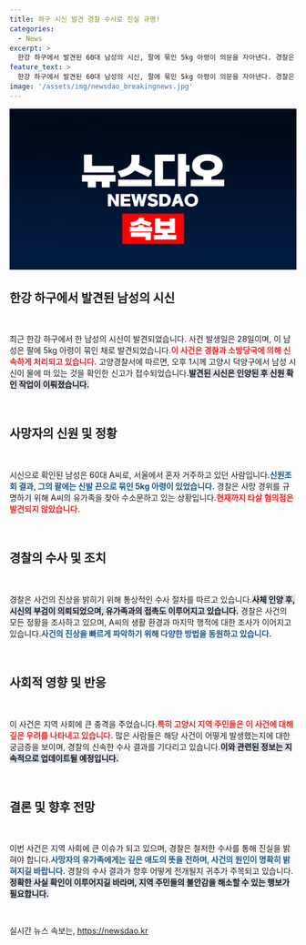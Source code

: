```yaml
---
title: 하구 시신 발견 경찰 수사로 진실 규명!
categories:
  - News
excerpt: >
  한강 하구에서 발견된 60대 남성의 시신, 팔에 묶인 5kg 아령이 의문을 자아낸다. 경찰은 타살 여부는 없다고 하지만, 수사의 실마리를 찾기 위해 유가족과 접촉 중이다. 이 특별한 사건의 배경은 무엇일까?
feature_text: >
  한강 하구에서 발견된 60대 남성의 시신, 팔에 묶인 5kg 아령이 의문을 자아낸다. 경찰은 타살 여부는 없다고 하지만, 수사의 실마리를 찾기 위해 유가족과 접촉 중이다. 이 특별한 사건의 배경은 무엇일까?
image: '/assets/img/newsdao_breakingnews.jpg'
---
```


<p><img src="/assets/img/newsdao_breakingnews.jpg" alt="pcversion 속보" /></p>

<h2 data-ke-size="size26">한강 하구에서 발견된 남성의 시신</h2>

<p data-ke-size="size16">&nbsp;</p>

<p data-ke-size="size16">최근 한강 하구에서 한 남성의 시신이 발견되었습니다. 사건 발생일은 28일이며, 이 남성은 팔에 5kg 아령이 묶인 채로 발견되었습니다.<b><span style="color: #ee2323;">이 사건은 경찰과 소방당국에 의해 신속하게 처리되고 있습니다.</span></b> 고양경찰서에 따르면, 오후 1시께 고양시 덕양구에서 남성 시신이 물에 떠 있는 것을 확인한 신고가 접수되었습니다.<b><span style="background-color: #21538527;">발견된 시신은 인양된 후 신원 확인 작업이 이뤄졌습니다.</span></b> </p>

<p data-ke-size="size16">&nbsp;</p>

<h2 data-ke-size="size26">사망자의 신원 및 정황</h2>

<p data-ke-size="size16">&nbsp;</p>

<p data-ke-size="size16">시신으로 확인된 남성은 60대 A씨로, 서울에서 혼자 거주하고 있던 사람입니다.<b><span style="color: #1a5490;">신원조회 결과, 그의 팔에는 신발 끈으로 묶인 5kg 아령이 있었습니다.</span></b> 경찰은 사망 경위를 규명하기 위해 A씨의 유가족을 찾아 수소문하고 있는 상황입니다.<b><span style="color: #ee2323;">현재까지 타살 혐의점은 발견되지 않았습니다.</span></b></p>

<p data-ke-size="size16">&nbsp;</p>

<h2 data-ke-size="size26">경찰의 수사 및 조치</h2>

<p data-ke-size="size16">&nbsp;</p>

<p data-ke-size="size16">경찰은 사건의 진상을 밝히기 위해 통상적인 수사 절차를 따르고 있습니다.<b><span style="background-color: #21538527;">사체 인양 후, 시신의 부검이 의뢰되었으며, 유가족과의 접촉도 이루어지고 있습니다.</span></b> 경찰은 사건의 모든 정황을 조사하고 있으며, A씨의 생활 환경과 마지막 행적에 대한 조사가 이어지고 있습니다.<b><span style="color: #1a5490;">사건의 진상을 빠르게 파악하기 위해 다양한 방법을 동원하고 있습니다.</span></b></p>

<p data-ke-size="size16">&nbsp;</p>

<h2 data-ke-size="size26">사회적 영향 및 반응</h2>

<p data-ke-size="size16">&nbsp;</p>

<p data-ke-size="size16">이 사건은 지역 사회에 큰 충격을 주었습니다.<b><span style="color: #ee2323;">특히 고양시 지역 주민들은 이 사건에 대해 깊은 우려를 나타내고 있습니다.</span></b> 많은 사람들은 해당 사건이 어떻게 발생했는지에 대한 궁금증을 보이며, 경찰의 신속한 수사 결과를 기다리고 있습니다.<b><span style="background-color: #21538527;">이와 관련된 정보는 지속적으로 업데이트될 예정입니다.</span></b></p>

<p data-ke-size="size16">&nbsp;</p>

<h2 data-ke-size="size26">결론 및 향후 전망</h2>

<p data-ke-size="size16">&nbsp;</p>

<p data-ke-size="size16">이번 사건은 지역 사회에 큰 이슈가 되고 있으며, 경찰은 철저한 수사를 통해 진실을 밝혀야 합니다.<b><span style="color: #1a5490;">사망자의 유가족에게는 깊은 애도의 뜻을 전하며, 사건의 원인이 명확히 밝혀지길 바랍니다.</span></b> 경찰의 수사 결과가 향후 어떻게 전개될지 귀추가 주목되고 있습니다.<b><span style="background-color: #21538527;">정확한 사실 확인이 이루어지길 바라며, 지역 주민들의 불안감을 해소할 수 있는 행보가 필요합니다.</span></b></p>

<p data-ke-size="size16">&nbsp;</p>
실시간 뉴스 속보는, <a href="https://newsdao.kr" rel="dofollow">https://newsdao.kr</a>


